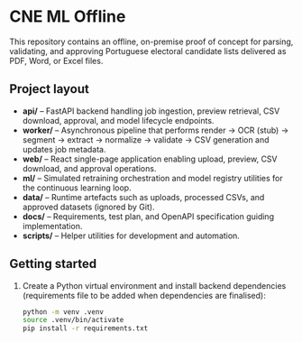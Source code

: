 # CNE ML Offline

This repository contains an offline, on-premise proof of concept for parsing, validating, and approving Portuguese electoral candidate lists delivered as PDF, Word, or Excel files.

## Project layout
- **api/** – FastAPI backend handling job ingestion, preview retrieval, CSV download, approval, and model lifecycle endpoints.
- **worker/** – Asynchronous pipeline that performs render → OCR (stub) → segment → extract → normalize → validate → CSV generation and updates job metadata.
- **web/** – React single-page application enabling upload, preview, CSV download, and approval operations.
- **ml/** – Simulated retraining orchestration and model registry utilities for the continuous learning loop.
- **data/** – Runtime artefacts such as uploads, processed CSVs, and approved datasets (ignored by Git).
- **docs/** – Requirements, test plan, and OpenAPI specification guiding implementation.
- **scripts/** – Helper utilities for development and automation.

## Getting started
1. Create a Python virtual environment and install backend dependencies (requirements file to be added when dependencies are finalised):
   ```bash
   python -m venv .venv
   source .venv/bin/activate
   pip install -r requirements.txt

